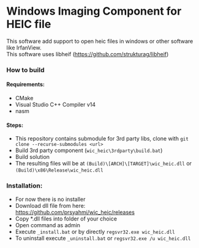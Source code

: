 # Windows Imaging Component for HEIC file
This software add support to open heic files in windows or other software like IrfanView.  
This software uses libheif (https://github.com/strukturag/libheif)

### How to build

#### Requirements:
- CMake
- Visual Studio C++ Compiler v14
- nasm

#### Steps:
- This repository contains submodule for 3rd party libs, clone with `git clone --recurse-submodules <url>`
- Build 3rd party component (`wic_heic\3rdparty\build.bat`)
- Build solution
- The resulting files will be at `(Build)\[ARCH]\[TARGET]\wic_heic.dll` or `(Build)\x86\Release\wic_heic.dll`

### Installation:
- For now there is no installer
- Download dll file from here: https://github.com/prsyahmi/wic_heic/releases
- Copy *.dll files into folder of your choice
- Open command as admin
- Execute `_install.bat` or by directly `regsvr32.exe wic_heic.dll`
- To uninstall execute `_uninstall.bat` or `regsvr32.exe /u wic_heic.dll`
